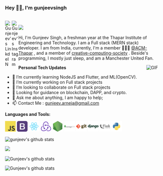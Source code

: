 

### Hey 👋🏽, I'm gunjeevsingh

<br/>
<a href="https://www.linkedin.com/in/gunjeevsingh/">
  <img align="left" alt="Gunjeev's LinkdeIN" width="22px" src="https://cdn.jsdelivr.net/npm/simple-icons@v3/icons/linkedin.svg" color="white"/>
</a>

<a href="https://www.instagram.com/gunjeevsingh/">
  <img align="left" alt="Gunjeev's Instagram" width="22px" src="https://cdn.jsdelivr.net/npm/simple-icons@v3/icons/instagram.svg" />
</a>


![](https://visitor-badge.glitch.me/badge?page_id=gunjeevsingh.gunjeevsingh)
<br />

Hi, I'm Gunjeev Singh, a freshman year at the Thapar Institute of Engineering and Technology. I am a Full stack (MERN stack) developer. I am from India, currently, I'm a member 🙍🏽‍♂️ [@ACM-Thapar](https://github.com/ACM-Thapar) , and a member of [creative-computing-society](https://github.com/creative-computing-society) . Beside's programming, I mostly just sleep, and am a Manchester United Fan. 

  <img align="right"  alt="GIF" src="https://i.pinimg.com/originals/e4/26/70/e426702edf874b181aced1e2fa5c6cde.gif" />
  
**Personal Tech Updates**

- 🌱 I’m currently learning NodeJS and Flutter, and ML(OpenCV).
- 🔭 I’m currently working on Full stack projects
- 👯 I’m looking to collaborate on Full stack projects
- 💬 Looking for guidance on blockchain, DAPP, and crypto.
- 💬 Ask me about anything, I am happy to help;
- 📫 Contact Me : gunjeev.arneja@gmail.com

**Languages and Tools:**  

<code><img height="35" src="https://raw.githubusercontent.com/github/explore/80688e429a7d4ef2fca1e82350fe8e3517d3494d/topics/javascript/javascript.png"></code>
<code><img height="35" src="https://raw.githubusercontent.com/github/explore/80688e429a7d4ef2fca1e82350fe8e3517d3494d/topics/bootstrap/bootstrap.png"></code>
<code><img height="35" src="https://raw.githubusercontent.com/github/explore/80688e429a7d4ef2fca1e82350fe8e3517d3494d/topics/react/react.png"></code>
<code><img height="35" src="https://raw.githubusercontent.com/github/explore/80688e429a7d4ef2fca1e82350fe8e3517d3494d/topics/redux/redux.png"></code>
<code><img height="35" src="https://raw.githubusercontent.com/github/explore/80688e429a7d4ef2fca1e82350fe8e3517d3494d/topics/nodejs/nodejs.png"></code>
<code><img height="35" src="https://raw.githubusercontent.com/github/explore/80688e429a7d4ef2fca1e82350fe8e3517d3494d/topics/mongodb/mongodb.png"></code>
<code><img height="35" src="https://raw.githubusercontent.com/github/explore/80688e429a7d4ef2fca1e82350fe8e3517d3494d/topics/git/git.png"></code>
<code><img height="35" src="https://raw.githubusercontent.com/github/explore/80688e429a7d4ef2fca1e82350fe8e3517d3494d/topics/django/django.png"></code>
<code><img height="35" src="https://raw.githubusercontent.com/github/explore/80688e429a7d4ef2fca1e82350fe8e3517d3494d/topics/flask/flask.png"></code>
<code><img height="35" src="https://raw.githubusercontent.com/github/explore/80688e429a7d4ef2fca1e82350fe8e3517d3494d/topics/python/python.png"></code>

![gunjeev's github stats](https://github-readme-stats.vercel.app/api?username=gunjeevsingh&show_icons=true&theme=tokyonight&count_private=true)


<img src = "(https://github-readme-stats.vercel.app/api?username=gunjeevsingh&count_private=true&show_icons=true&theme=radical)">


  <img width="500" height="300" alt="Gunjeev's github stats" 
          src = "https://github-readme-streak-stats.herokuapp.com/?user=gunjeevsingh&theme=black-ice"/>

  
  <img width="1500" height="auto"  alt="Gunjeev's github stats" 
         src="https://github-profile-trophy.vercel.app/?username=gunjeevsingh&row=1&column=7&theme=darkhub&margin-w=15e" />
 <!-- [![trophy](https://github-profile-trophy.vercel.app/?username=gunjeevsingh&row=7&column=7&theme=darkhub&margin-w=15)]-->
